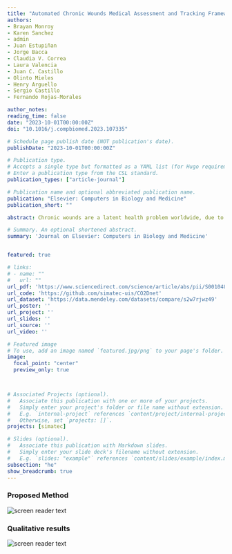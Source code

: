 ```yaml
---
title: "Automated Chronic Wounds Medical Assessment and Tracking Framework Based on Deep Learning"
authors:
- Brayan Monroy
- Karen Sanchez
- admin
- Juan Estupiñan
- Jorge Bacca
- Claudia V. Correa
- Laura Valencia
- Juan C. Castillo
- Olinto Mieles
- Henry Arguello
- Sergio Castillo
- Fernando Rojas-Morales

author_notes:
reading_time: false
date: "2023-10-01T00:00:00Z"
doi: "10.1016/j.compbiomed.2023.107335"

# Schedule page publish date (NOT publication's date).
publishDate: "2023-10-01T00:00:00Z"

# Publication type.
# Accepts a single type but formatted as a YAML list (for Hugo requirements).
# Enter a publication type from the CSL standard.
publication_types: ["article-journal"]

# Publication name and optional abbreviated publication name.
publication: "Elsevier: Computers in Biology and Medicine"
publication_short: ""

abstract: Chronic wounds are a latent health problem worldwide, due to high incidence of diseases such as diabetes and Hansen. Typically, wound evolution is tracked by medical staff through visual inspection, which becomes problematic for patients in rural areas with poor transportation and medical infrastructure. Alternatively, the design of software platforms for medical imaging applications has been increasingly prioritized. This work presents a framework for chronic wound tracking based on deep learning, which works on RGB images captured with smartphones, avoiding bulky and complicated acquisition setups. The framework integrates mainstream algorithms for medical image processing, including wound detection, segmentation, as well as quantitative analysis of area and perimeter. Additionally, a new chronic wounds dataset from leprosy patients is provided to the scientific community. Conducted experiments demonstrate the validity and accuracy of the proposed framework, with up to 84.5% in precision.

# Summary. An optional shortened abstract.
summary: 'Journal on Elsevier: Computers in Biology and Medicine'


featured: true

# links:
# - name: ""
#   url: ""
url_pdf: 'https://www.sciencedirect.com/science/article/abs/pii/S0010482523008004'
url_code: 'https://github.com/simatec-uis/CO2Dnet'
url_dataset: 'https://data.mendeley.com/datasets/compare/s2w7rjwz49'
url_poster: ''
url_project: ''
url_slides: ''
url_source: ''
url_video: ''

# Featured image
# To use, add an image named `featured.jpg/png` to your page's folder. 
image:
  focal_point: "center"
  preview_only: true



# Associated Projects (optional).
#   Associate this publication with one or more of your projects.
#   Simply enter your project's folder or file name without extension.
#   E.g. `internal-project` references `content/project/internal-project/index.md`.
#   Otherwise, set `projects: []`.
projects: [simatec]

# Slides (optional).
#   Associate this publication with Markdown slides.
#   Simply enter your slide deck's filename without extension.
#   E.g. `slides: "example"` references `content/slides/example/index.md`.
subsection: "he"
show_breadcrumb: true
---
```


### Proposed Method 
![screen reader text](/simatec/SIMATEC_arquitactura.png "General scheme of the proposed CO2Dnet deep learning-based framework for automatic segmentation and measurement of chronic wounds in skin ulcers, from RGB images acquired with traditional built-in smartphone cameras.")

### Qualitative results
![screen reader text](/simatec/steps.png "Step-by-step visual results of the proposed framework for six images from the CO2Wounds data set (rows). Each column corresponds to one step of the framework.")
